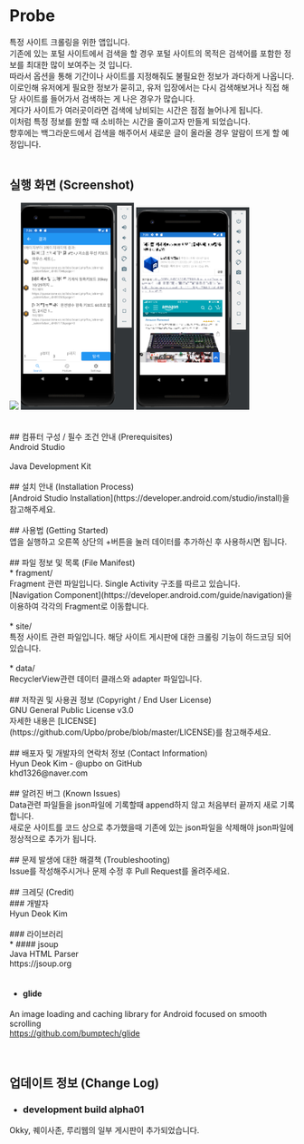 # Probe
특정 사이트 크롤링을 위한 앱입니다.<br>
기존에 있는 포털 사이트에서 검색을 할 경우 포털 사이트의 목적은 검색어를 포함한 정보를 최대한 많이 보여주는 것 입니다.<br>
따라서 옵션을 통해 기간이나 사이트를 지정해줘도 불필요한 정보가 과다하게 나옵니다.<br>
이로인해 유저에게 필요한 정보가 묻히고, 유저 입장에서는 다시 검색해보거나 직접 해당 사이트를 들어가서 검색하는 게 나은 경우가 많습니다.<br>
게다가 사이트가 여러곳이라면 검색에 낭비되는 시간은 점점 늘어나게 됩니다.<br>
이처럼 특정 정보를 원할 때 소비하는 시간을 줄이고자 만들게 되었습니다.<br>
향후에는 백그라운드에서 검색을 해주어서 새로운 글이 올라올 경우 알람이 뜨게 할 예정입니다.<br><br>
## 실행 화면 (Screenshot)
<div>
<img src="/screenshots/5_추가된_메인화면.png" width="200px"/>
<img src="/screenshots/7_키보드 결과1.png" width="200px"/>
<img src="/screenshots/8_결과2.png" width="200px"/>
</div>
<br><br>
## 컴퓨터 구성 / 필수 조건 안내 (Prerequisites) <br>
Android Studio<br><br>
Java Development Kit<br><br>
## 설치 안내 (Installation Process) <br>
[Android Studio Installation](https://developer.android.com/studio/install)을 참고해주세요.<br><br>
## 사용법 (Getting Started) <br>
앱을 실행하고 오른쪽 상단의 +버튼을 눌러 데이터를 추가하신 후 사용하시면 됩니다.<br><br>
## 파일 정보 및 목록 (File Manifest) <br>
* fragment/ <br>
Fragment 관련 파일입니다. Single Activity 구조를 따르고 있습니다.<br>
[Navigation Component](https://developer.android.com/guide/navigation)을 이용하여 각각의 Fragment로 이동합니다.<br><br>
* site/<br>
특정 사이트 관련 파일입니다. 해당 사이트 게시판에 대한 크롤링 기능이 하드코딩 되어 있습니다.<br><br>
* data/<br>
RecyclerView관련 데이터 클래스와 adapter 파일입니다.<br><br>  
## 저작권 및 사용권 정보 (Copyright / End User License) <br>
GNU General Public License v3.0<br>
자세한 내용은 [LICENSE](https://github.com/Upbo/probe/blob/master/LICENSE)를 참고해주세요.<br><br>
## 배포자 및 개발자의 연락처 정보 (Contact Information) <br>
Hyun Deok Kim - @upbo on GitHub<br>
khd1326@naver.com<br><br>
## 알려진 버그 (Known Issues) <br>
Data관련 파일들을 json파일에 기록할때 append하지 않고 처음부터 끝까지 새로 기록합니다.<br>
새로운 사이트를 코드 상으로 추가했을때 기존에 있는 json파일을 삭제해야 json파일에 정상적으로 추가가 됩니다.<br><br>  
## 문제 발생에 대한 해결책 (Troubleshooting) <br>
Issue를 작성해주시거나 문제 수정 후 Pull Request를 올려주세요. <br><br>  
## 크레딧 (Credit) <br>
### 개발자 <br>
Hyun Deok Kim<br><br>
### 라이브러리 <br>
* #### jsoup <br>
Java HTML Parser<br> 
https://jsoup.org<br><br>

* #### glide <br>
An image loading and caching library for Android focused on smooth scrolling<br>
https://github.com/bumptech/glide<br><br>
<br>
## 업데이트 정보 (Change Log) <br>
* ### development build alpha01 <br>
Okky, 퀘이사존, 루리웹의 일부 게시판이 추가되었습니다. <br>  


